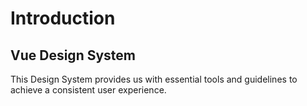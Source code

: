# Introduction

## Vue Design System

This Design System provides us with essential tools and guidelines to achieve a consistent user experience.